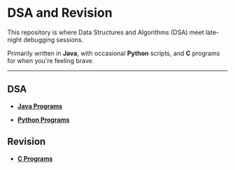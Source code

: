 # DSA and Revision

This repository is where Data Structures and Algorithms (DSA) meet late-night debugging sessions.

Primarily written in **Java**, with occasional **Python** scripts, and **C** programs for when you're feeling brave.

---

## DSA
- **[Java Programs](Java/DSA)**

- **[Python Programs](Python/DSA)**

## Revision
- **[C Programs](C/)**
